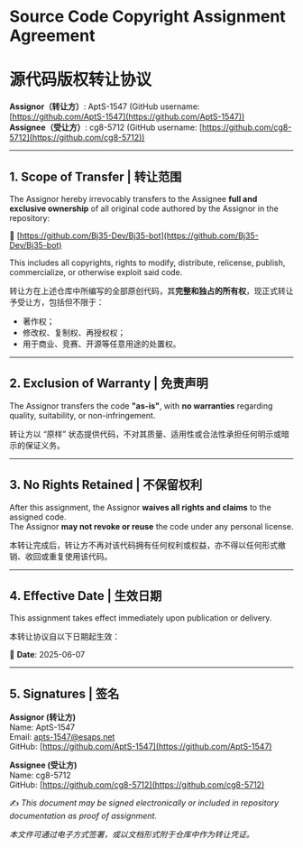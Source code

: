 # Source Code Copyright Assignment Agreement
# 源代码版权转让协议

**Assignor（转让方）**: AptS-1547 (GitHub username: [https://github.com/AptS-1547](https://github.com/AptS-1547))  
**Assignee（受让方）**: cg8-5712 (GitHub username: [https://github.com/cg8-5712](https://github.com/cg8-5712))

---

## 1. Scope of Transfer | 转让范围

The Assignor hereby irrevocably transfers to the Assignee **full and exclusive ownership** of all original code authored by the Assignor in the repository:

🔗 [https://github.com/Bj35-Dev/Bj35-bot](https://github.com/Bj35-Dev/Bj35-bot)

This includes all copyrights, rights to modify, distribute, relicense, publish, commercialize, or otherwise exploit said code.

转让方在上述仓库中所编写的全部原创代码，其**完整和独占的所有权**，现正式转让予受让方，包括但不限于：

- 著作权；
- 修改权、复制权、再授权权；
- 用于商业、竞赛、开源等任意用途的处置权。

---

## 2. Exclusion of Warranty | 免责声明

The Assignor transfers the code **"as-is"**, with **no warranties** regarding quality, suitability, or non-infringement.

转让方以 “原样” 状态提供代码，不对其质量、适用性或合法性承担任何明示或暗示的保证义务。

---

## 3. No Rights Retained | 不保留权利

After this assignment, the Assignor **waives all rights and claims** to the assigned code.  
The Assignor **may not revoke or reuse** the code under any personal license.

本转让完成后，转让方不再对该代码拥有任何权利或权益，亦不得以任何形式撤销、收回或重复使用该代码。

---

## 4. Effective Date | 生效日期

This assignment takes effect immediately upon publication or delivery.

本转让协议自以下日期起生效：

📅 **Date**: 2025-06-07

---

## 5. Signatures | 签名

**Assignor (转让方)**  
Name: AptS-1547  
Email: apts-1547@esaps.net  
GitHub: [https://github.com/AptS-1547](https://github.com/AptS-1547)

**Assignee (受让方)**  
Name: cg8-5712  
GitHub: [https://github.com/cg8-5712](https://github.com/cg8-5712)

✍️ _This document may be signed electronically or included in repository documentation as proof of assignment._

_本文件可通过电子方式签署，或以文档形式附于仓库中作为转让凭证。_
